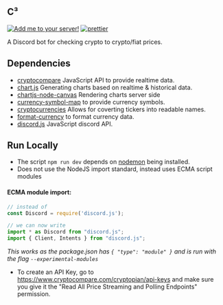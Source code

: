 ## C³  
[![Add me to your server!](https://badgen.net/badge/add%20me/to%20your%20server!/F2A900)](https://discord.com/api/oauth2/authorize?client_id=827663203298312203&permissions=0&scope=bot)
[![prettier](https://badgen.net/badge/code%20style/Prettier/green)](https://prettier.io/)

A Discord bot for checking crypto to crypto/fiat prices.



Dependencies
-------

- [cryptocompare](https://github.com/ExodusMovement/cryptocompare) JavaScript API to provide realtime data.
- [chart.js](https://www.chartjs.org/) Generating charts based on realtime & historical data.
- [chartjs-node-canvas](https://www.npmjs.com/package/chartjs-node-canvas) Rendering charts server side
- [currency-symbol-map](https://www.npmjs.com/package/currency-symbol-map) to provide currency symbols.
- [cryptocurrencies](https://www.npmjs.com/package/cryptocurrencies) Allows for coverting tickers into readable names.
- [format-currency](https://github.com/ExodusMovement/format-currency) to format currency data.
- [discord.js](https://discord.js.org/#/) JavaScript discord API.

Run Locally
-------

- The script `npm run dev` depends on [nodemon](https://www.npmjs.com/package/nodemon) being installed. 
- Does not use the NodeJS import standard, instead uses ECMA script modules
#### ECMA module import:
 ```js
 // instead of
 const Discord = require('discord.js');
 
 // we can now write
 import * as Discord from "discord.js"; 
 import { Client, Intents } from "discord.js";
 ```
 _This works as the package.json has `{ "type": "module" }` and is run with the flag `--experimental-modules`_
 
- To create an API Key, go to https://www.cryptocompare.com/cryptopian/api-keys and make sure you give it the "Read All Price Streaming and Polling Endpoints" permission.
